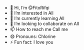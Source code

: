 - 👋 Hi, I’m @FitoRifqi
- 👀 I’m interested in All 
- 🌱 I’m currently learning All
- 💞️ I’m looking to collaborate on All
- 📫 How to reach me Call me
- 😄 Pronouns: Chlorine
- ⚡ Fun fact: I love you

<!---
FitoRifqi/FitoRifqi is a ✨ special ✨ repository because its `README.md` (this file) appears on your GitHub profile.
You can click the Preview link to take a look at your changes.
--->
